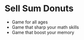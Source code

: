 # Sell Sum Donuts

- Game for all ages<br/>
- Game that sharp your math skills<br/>
- Game that boost your memory<br/>


